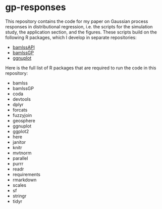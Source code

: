 
<!-- README.md is generated from README.Rmd. Please edit that file -->

# gp-responses

<!-- badges: start -->

<!-- badges: end -->

This repository contains the code for my paper on Gaussian process
responses in distributional regression, i.e. the scripts for the
simulation study, the application section, and the figures. These
scripts build on the following R packages, which I develop in separate
repositories:

  - [bamlssAPI](https://github.com/hriebl/bamlssAPI)
  - [bamlssGP](https://github.com/hriebl/bamlssGP)
  - [ggnuplot](https://github.com/hriebl/ggnuplot)

Here is the full list of R packages that are required to run the code in
this repository:

  - bamlss
  - bamlssGP
  - coda
  - devtools
  - dplyr
  - forcats
  - fuzzyjoin
  - geosphere
  - ggnuplot
  - ggplot2
  - here
  - janitor
  - knitr
  - mvtnorm
  - parallel
  - purrr
  - readr
  - requirements
  - rmarkdown
  - scales
  - sf
  - stringr
  - tidyr
